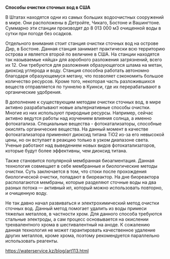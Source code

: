 **Способы очистки сточных вод в США**

В Штатах находятся одни из самых больших водоочистных сооружений в мире. Они расположены в Детройте, Чикаго, Бостоне и Вашингтоне. Суммарно эти станции производят до 8 013 000 м3 очищенной воды в сутки при погоде без осадков.

Отдельного внимания стоит станция очистки сточных вод на острове Дир, в Бостоне. Данная станция занимает практически всю территорию острова и является второй по величине в США. На станции находятся так называемые «яйца» для аэробного разложения загрязнений, всего их 12. Они требуются для разложения образующегося шлама на метан, диоксид углерода и воду. Станция способна работать автономно благодаря образующемуся метану, что позволяет сэкономить большое количество ресурсов. Кроме того, некоторая часть разложившихся веществ отправляется по туннелю в Куинси, где их перерабатывают в органические удобрения.

В дополнение к существующим методам очистки сточных вод, в мире активно разрабатывают новые альтернативные способы очистки. Многие из них используют природные ресурсы. Например, сейчас активно ведутся работы над изучением влияния солнца, а именно фотокатализа. Специальные вещества - фотокатализаторы, способные окислять органические вещества. На данный момент в качестве фотокатализатора применяют диоксид титана TiO2 из-за его невысокой цены, но он вступает в реакцию только в узком диапазоне света. Ученые работают над выведением новых видов фотокатализаторов, которые будут более эффективны, чем диоксид титана.

Также становится популярной мембранная биоагментация. Данная технология совмещает в себе мембранные и биологические методы очистки. Суть заключается в том, что стоки после прохождения биологической очистки, попадают в биореактор. На дне биореактора располагаются мембраны, которые разделяют сточные воды на два разных потока — активный ил, который можно использовать повторно, и очищенную воду.

Не так давно начал развиваться и электрохимический метод очистки сточных вод. Данный метод помогает удалить из воды примеси тяжелых металлов, в частности хром. Для данного способа требуются стальные электроды, а сам процесс основывается на окислении трехвалентного хрома в шестивалентный на аноде. К сожалению данная технология не может гарантировать качественное удаление других металлов, кроме хрома, поэтому рекомендуется параллельно использовать реагенты.



https://waterservice.kz/blog/art113.html